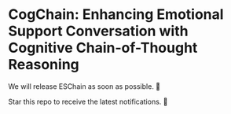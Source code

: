 # CogChain: Enhancing Emotional Support Conversation with Cognitive Chain-of-Thought Reasoning
We will release ESChain as soon as possible. 💪

Star this repo to receive the latest notifications. 🙌
